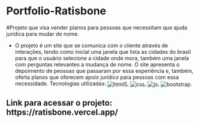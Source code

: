 # Portfolio-Ratisbone

#Projeto que visa vender planos para pessoas que necessitam que ajuda jurídica para mudar de nome.

- O projeto é um site que se comunica com o cliente através de interações, tendo como inicial uma janela que lista as cidades do brasil para que o usuário selecione a cidade onde mora, também uma janela com perguntas relevantes a mudança de nome. O site apresenta o depoimento de pessoas que passaram por essa experiência e, também, oferta planos que oferecem apoio jurídico para pessoas com essa necessidade. Tecnologias utilizadas: <img align="center" alt="html5" src="https://img.shields.io/badge/HTML5-E34F26?style=for-the-badge&logo=html5&logoColor=white" />, <img align="center" alt="css" src="https://img.shields.io/badge/CSS3-1572B6?style=for-the-badge&logo=css3&logoColor=white" />, <img align="center" alt="js" src="https://img.shields.io/badge/JavaScript-F7DF1E?style=for-the-badge&logo=javascript&logoColor=black" />, <img align="center" alt="bootstrap" src="https://img.shields.io/badge/bootstrap-%23563D7C.svg?style=for-the-badge&logo=bootstrap&logoColor=white" />.

<h2> Link para acessar o projeto: https://ratisbone.vercel.app/
